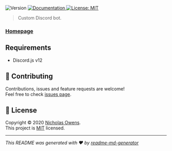 <p>
  <img alt="Version" src="https://img.shields.io/badge/version-1.1-blue.svg?cacheSeconds=2592000" />
  <a href="https://github.com/Litleck/Minkinator-Bot">
    <img alt="Documentation" src="https://img.shields.io/badge/documentation-yes-brightgreen.svg" target="_blank" />
  </a>
  <a href="https://github.com/Litleck/Minkinator-Bot/blob/master/LICENSE">
    <img alt="License: MIT" src="https://img.shields.io/badge/License-MIT-yellow.svg" target="_blank" />
  </a>
</p>

> Custom Discord bot.

### [Homepage](https://github.com/Litleck/Minkinator-Bot)

## Requirements

* Discord.js v12

## 🤝 Contributing

Contributions, issues and feature requests are welcome!<br />Feel free to check [issues page](https://github.com/Litleck/Minkinator-Bot/issues).


## 📝 License

Copyright © 2020 [Nicholas Owens](https://github.com/Litleck).<br />
This project is [MIT](https://github.com/Litleck/Minkinator-Bot/blob/master/LICENSE) licensed.

***
_This README was generated with ❤️ by [readme-md-generator](https://github.com/kefranabg/readme-md-generator)_

